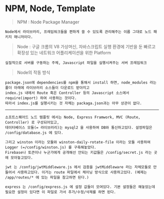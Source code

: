 # NPM, Node, Template

> NPM : Node Package Manager
```text
Node에서 라이브러리, 프레임워크들을 편하게 쓸 수 있도록 관리해주는 이름 그대로 노드 패키지 매니저이다.
```

> Node : 구글 크롬의 V8 가상머신, 자바스크립트 실행 환경에 기반을 둔 빠르고 확장성 있는 네트워크 어플리케이션을 위한 Platform
```text
실질적으로 서버를 구동하는 주체, Javascript 파일을 실행시켜주는 서버 프레임워크
```

> Node의 작동 방식
```text
package.json에 dependencies를 npm을 통해서 install 하면, node_modules 라는 폴더 아래에 라이브러리 소스들이 다운로드 받아지고
index.js 내에서 Route 혹은 Controller 등의 Javascript 소스에서 require(import) 하여 사용하는 것이다.
따라서 index.js를 실행시키는 것 자체는 packaga.json과는 아무 상관이 없다.
```

---
```text
소프트스퀘어드 노드 템플릿 에서는 Node, Express Framwork, MVC (Route, Controller) 로 구성되어있고,
데이터베이스 모듈(= 라이브러리)는 mysql2 을 사용하여 DB와 통신하고있다. 설정파일은 /config/database.js 에 있다.

그리고 winston 이라는 모듈와 winston-daily-rotate-file 이라는 모듈 사용하여 Logger (=/config/winston.js) 를 구축해놓았다.
Firebase나 토큰이나 누군가에게 공개해선 안되는 키값들은 /config/secret.js 라는 곳에 모아놓고있다.

jwt 는 /config/jwtMiddleware.js 에서 검증을 jwtMiddleware 라는 자체모듈로 만들어서 사용하고있다. 이거는 route 파일에서 체이닝 방식으로 사용하고있다. (예제는 /app/routes/* 에 있는 파일을 참고하면 된다.)

express 는 /config/express.js 에 설정 값들이 모여있다. 기본 설정들은 해놓았는데 필요한 설정이 있다면 이 파일로 가서 추가/수정/삭제를 하면 된다.
```
